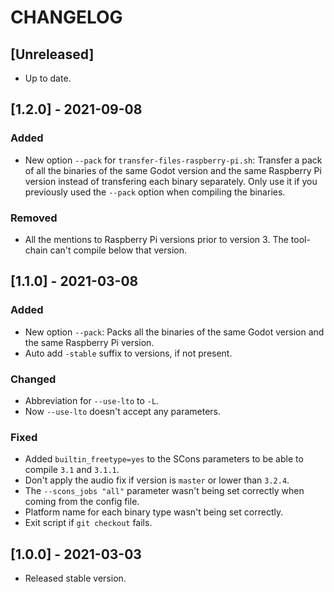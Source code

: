 # CHANGELOG

## [Unreleased]

* Up to date.

## [1.2.0] - 2021-09-08

### Added

- New option `--pack` for `transfer-files-raspberry-pi.sh`: Transfer a pack of all the binaries of the same Godot version and the same Raspberry Pi version instead of transfering each binary separately. Only use it if you previously used the `--pack` option when compiling the binaries.

### Removed

- All the mentions to Raspberry Pi versions prior to version 3. The tool-chain can't compile below that version.

## [1.1.0] - 2021-03-08

### Added

- New option `--pack`: Packs all the binaries of the same Godot version and the same Raspberry Pi version.
- Auto add `-stable` suffix to versions, if not present.

### Changed

- Abbreviation for `--use-lto` to `-L`.
- Now `--use-lto` doesn't accept any parameters.

### Fixed

- Added `builtin_freetype=yes` to the SCons parameters to be able to compile `3.1` and `3.1.1`.
- Don't apply the audio fix if version is `master` or lower than `3.2.4`.
- The `--scons_jobs "all"` parameter wasn't being set correctly when coming from the config file.
- Platform name for each binary type wasn't being set correctly.
- Exit script if `git checkout` fails.

## [1.0.0] - 2021-03-03

- Released stable version.

